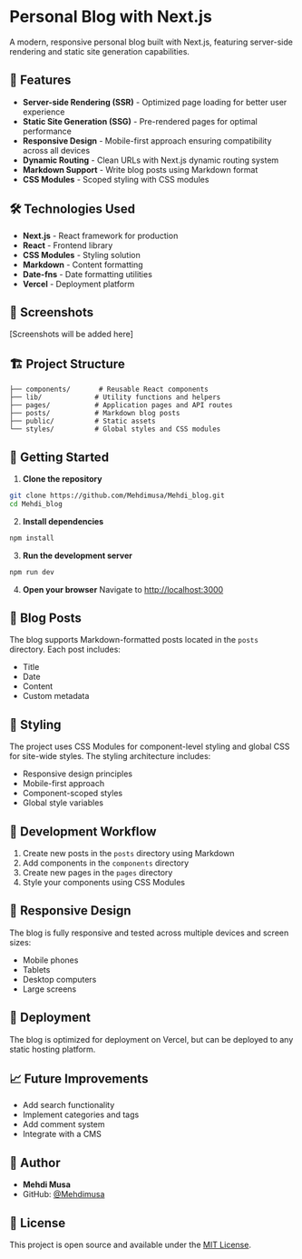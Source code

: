 # Personal Blog with Next.js

A modern, responsive personal blog built with Next.js, featuring server-side rendering and static site generation capabilities.

## 🚀 Features

- **Server-side Rendering (SSR)** - Optimized page loading for better user experience
- **Static Site Generation (SSG)** - Pre-rendered pages for optimal performance
- **Responsive Design** - Mobile-first approach ensuring compatibility across all devices
- **Dynamic Routing** - Clean URLs with Next.js dynamic routing system
- **Markdown Support** - Write blog posts using Markdown format
- **CSS Modules** - Scoped styling with CSS modules

## 🛠️ Technologies Used

- **Next.js** - React framework for production
- **React** - Frontend library
- **CSS Modules** - Styling solution
- **Markdown** - Content formatting
- **Date-fns** - Date formatting utilities
- **Vercel** - Deployment platform

## 📸 Screenshots

[Screenshots will be added here]

## 🏗️ Project Structure

```
├── components/       # Reusable React components
├── lib/             # Utility functions and helpers
├── pages/           # Application pages and API routes
├── posts/           # Markdown blog posts
├── public/          # Static assets
└── styles/          # Global styles and CSS modules
```

## 🚀 Getting Started

1. **Clone the repository**
```bash
git clone https://github.com/Mehdimusa/Mehdi_blog.git
cd Mehdi_blog
```

2. **Install dependencies**
```bash
npm install
```

3. **Run the development server**
```bash
npm run dev
```

4. **Open your browser**
Navigate to [http://localhost:3000](http://localhost:3000)

## 📝 Blog Posts

The blog supports Markdown-formatted posts located in the `posts` directory. Each post includes:
- Title
- Date
- Content
- Custom metadata

## 🎨 Styling

The project uses CSS Modules for component-level styling and global CSS for site-wide styles. The styling architecture includes:
- Responsive design principles
- Mobile-first approach
- Component-scoped styles
- Global style variables

## 🔄 Development Workflow

1. Create new posts in the `posts` directory using Markdown
2. Add components in the `components` directory
3. Create new pages in the `pages` directory
4. Style your components using CSS Modules

## 📱 Responsive Design

The blog is fully responsive and tested across multiple devices and screen sizes:
- Mobile phones
- Tablets
- Desktop computers
- Large screens

## 🚀 Deployment

The blog is optimized for deployment on Vercel, but can be deployed to any static hosting platform.

## 📈 Future Improvements

- Add search functionality
- Implement categories and tags
- Add comment system
- Integrate with a CMS

## 👤 Author

- **Mehdi Musa**
- GitHub: [@Mehdimusa](https://github.com/Mehdimusa)

## 📄 License

This project is open source and available under the [MIT License](LICENSE).